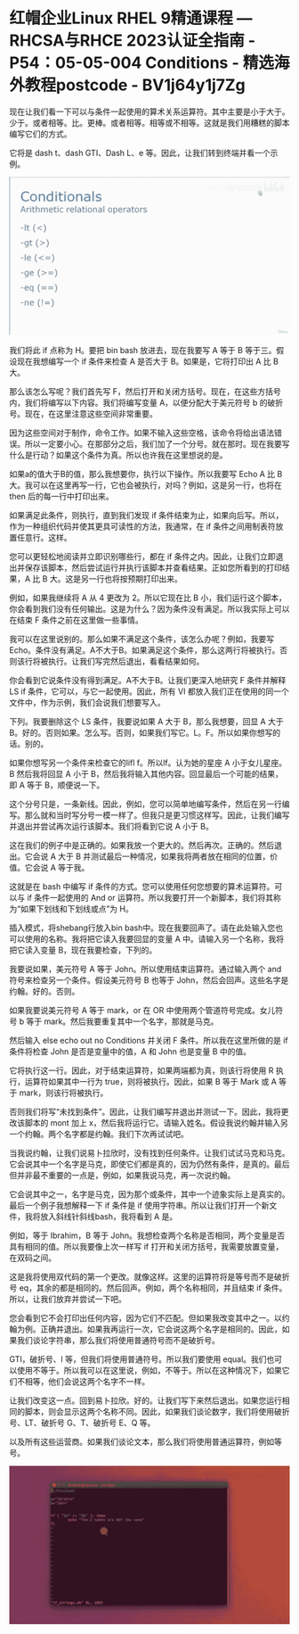 # 红帽企业Linux RHEL 9精通课程 — RHCSA与RHCE 2023认证全指南 - P54：05-05-004 Conditions - 精选海外教程postcode - BV1j64y1j7Zg

现在让我们看一下可以与条件一起使用的算术关系运算符。其中主要是小于大于。少于。或者相等。比。更棒。或者相等。相等或不相等。这就是我们用糟糕的脚本编写它们的方式。

它将是 dash t、dash GTI、Dash L、e 等。因此，让我们转到终端并看一个示例。

![](img/e247449165b349b1f813acbdfb2c926d_1.png)

我们将此 if 点称为 H。要把 bin bash 放进去，现在我要写 A 等于 B 等于三。假设现在我想编写一个 if 条件来检查 A 是否大于 B。如果是，它将打印出 A 比 B 大。

那么该怎么写呢？我们首先写 F，然后打开和关闭方括号。现在，在这些方括号内，我们将编写以下内容。我们将编写变量 A，以便分配大于美元符号 b 的破折号。现在，在这里注意这些空间非常重要。

因为这些空间对于制作，命令工作。如果不输入这些空格，该命令将给出语法错误。所以一定要小心。在那部分之后，我们加了一个分号。就在那时。现在我要写什么是行动？如果这个条件为真。所以也许我在这里想说的是。

如果a的值大于B的值，那么我想要你，执行以下操作。所以我要写 Echo A 比 B 大。我可以在这里再写一行，它也会被执行，对吗？例如，这是另一行，也将在 then 后的每一行中打印出来。

如果满足此条件，则执行，直到我们发现 if 条件结束为止，如果向后写。所以，作为一种组织代码并使其更具可读性的方法，我通常，在 if 条件之间用制表符放置任意行。这样。

您可以更轻松地阅读并立即识别哪些行，都在 if 条件之内。因此，让我们立即退出并保存该脚本，然后尝试运行并执行该脚本并查看结果。正如您所看到的打印结果，A 比 B 大。这是另一行也将按预期打印出来。

例如，如果我继续将 A 从 4 更改为 2。所以它现在比 B 小，我们运行这个脚本，你会看到我们没有任何输出。这是为什么？因为条件没有满足。所以我实际上可以在结束 F 条件之前在这里做一些事情。

我可以在这里说别的。那么如果不满足这个条件，该怎么办呢？例如，我要写 Echo。条件没有满足。A不大于B。如果满足这个条件，那么这两行将被执行。否则该行将被执行。让我们写完然后退出，看看结果如何。

你会看到它说条件没有得到满足。A不大于B。让我们更深入地研究 F 条件并解释 LS if 条件，它可以，与它一起使用。因此，所有 VI 都放入我们正在使用的同一个文件中，作为示例，我们会说我们想要写入。

下列。我要删除这个 LS 条件，我要说如果 A 大于 B，那么我想要，回显 A 大于 B。好的。否则如果。怎么写。否则，如果我们写它。L。F。所以如果你想写的话。别的。

如果你想写另一个条件来检查它的lifl f。所以lf。认为她的星座 A 小于女儿星座。B 然后我将回显 A 小于 B，然后我将输入其他内容。回显最后一个可能的结果，即 A 等于 B，顺便说一下。

这个分号只是，一条新线。因此，例如，您可以简单地编写条件，然后在另一行编写。那么就和当时写分号一模一样了。但我只是更习惯这样写。因此，让我们编写并退出并尝试再次运行该脚本。我们将看到它说 A 小于 B。

这在我们的例子中是正确的。如果我放一个更大的。然后再次。正确的。然后退出。它会说 A 大于 B 并测试最后一种情况，如果我将两者放在相同的位置，价值。它会说 A 等于我。

这就是在 bash 中编写 if 条件的方式。您可以使用任何您想要的算术运算符。可以与 if 条件一起使用的 And or 运算符。所以我要打开一个新脚本，我们将其称为“如果下划线和下划线或点”为 H。

插入模式，将shebang行放入bin bash中。现在我要回声了。请在此处输入您也可以使用的名称。我将把它读入我要回显的变量 A 中。请输入另一个名称，我将把它读入变量 B，现在我要检查，下列的。

我要说如果，美元符号 A 等于 John。所以使用结束运算符。通过输入两个 and 符号来检查另一个条件。假设美元符号 B 也等于 John，然后会回声。这些名字是约翰。好的。否则。

如果我要说美元符号 A 等于 mark，or 在 OR 中使用两个管道符号完成。女儿符号 b 等于 mark。然后我要重复其中一个名字，那就是马克。

然后输入 else echo out no Conditions 并关闭 F 条件。所以我在这里所做的是 if 条件将检查 John 是否是变量中的值，A 和 John 也是变量 B 中的值。

它将执行这一行。因此，对于结束运算符，如果两端都为真，则该行将使用 R 执行，运算符如果其中一行为 true，则将被执行。因此，如果 B 等于 Mark 或 A 等于 mark，则该行将被执行。

否则我们将写“未找到条件”。因此，让我们编写并退出并测试一下。因此，我将更改该脚本的 mont 加上 x，然后我将运行它。请输入姓名。假设我说约翰并输入另一个约翰。两个名字都是约翰。我们下次再试试吧。

当我说约翰，让我们说易卜拉欣时，没有找到任何条件。让我们试试马克和马克。它会说其中一个名字是马克，即使它们都是真的，因为仍然有条件，是真的。最后但并非最不重要的一点是，例如，如果我说马克，再一次说约翰。

它会说其中之一，名字是马克，因为那个或条件，其中一个迹象实际上是真实的。最后一个例子我想解释一下 if 条件是 if 使用字符串。所以让我们打开一个新文件，我将放入斜线针斜线bash，我将看到 A 是。

例如，等于 Ibrahim，B 等于 John。我想检查两个名称是否相同，两个变量是否具有相同的值。所以我要像上次一样写 if 打开和关闭方括号，我需要放置变量，在双码之间。

这是我将使用双代码的第一个更改。就像这样。这里的运算符将是等号而不是破折号 eq，其余的都是相同的。然后回声。例如，两个名称相同，并且结束 if 条件。所以，让我们放弃并尝试一下吧。

您会看到它不会打印出任何内容，因为它们不匹配。但如果我改变其中之一。以约翰为例。正确并退出。如果我再运行一次，它会说这两个名字是相同的。因此，如果我们谈论字符串，那么我们将使用普通符号而不是破折号。

GTI，破折号、l 等，但我们将使用普通符号。所以我们要使用 equal。我们也可以使用不等于。所以我可以在这里说，例如，不等于。所以在这种情况下，如果它们不相等，他们会说这两个名字不一样。

让我们改变这一点。回到易卜拉欣。好的。让我们写下来然后退出。如果您运行相同的脚本，则会显示这两个名称不同。因此，如果我们谈论数字，我们将使用破折号、LT、破折号 G、T、破折号 E、Q 等。

以及所有这些运营商。如果我们谈论文本，那么我们将使用普通运算符，例如等号。

![](img/e247449165b349b1f813acbdfb2c926d_3.png)